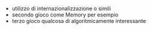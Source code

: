 - utilizzo di internazionalizzazione o simili
- secondo gioco come Memory per esempio
- terzo gioco qualcosa di algoritmicamente interessante
